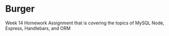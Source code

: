 # Burger
Week 14 Homework Assignment that is covering the topics of MySQL Node, Express, Handlebars, and ORM
